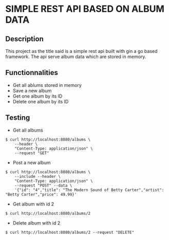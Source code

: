 # SIMPLE REST API BASED ON ALBUM DATA

## Description
This project as the title said is a simple rest api built with gin a go based framework. The api serve album data which are stored in memory.

## Functionnalities
- Get all ablums stored in memory
- Save a new album
- Get one album by its ID
- Delete one album by its ID


## Testing
- Get all albums
```shell
$ curl http://localhost:8080/albums \
    --header \
    "Content-Type: application/json" \
    --request "GET"
```

- Post a new album
```shell
$ curl http://localhost:8080/albums \
    --include --header \
    "Content-Type: application/json" \
    --request "POST" --data \
    '{"id": "4","title": "The Modern Sound of Betty Carter","artist": "Betty Carter","price": 49.99}'
``` 

- Get album with id 2
```shell
$ curl http://localhost:8080/albums/2
```

- Delete album with id 2
```shell
$ curl http://localhost:8080/albums/2 --request "DELETE"
```